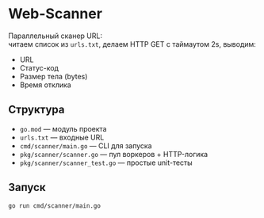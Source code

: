 # Web-Scanner

Параллельный сканер URL:  
читаем список из `urls.txt`, делаем HTTP GET с таймаутом 2s, выводим:
- URL
- Статус-код
- Размер тела (bytes)
- Время отклика

## Структура

- `go.mod` — модуль проекта
- `urls.txt` — входные URL
- `cmd/scanner/main.go` — CLI для запуска
- `pkg/scanner/scanner.go` — пул воркеров + HTTP-логика
- `pkg/scanner/scanner_test.go` — простые unit-тесты

## Запуск

```bash
go run cmd/scanner/main.go
